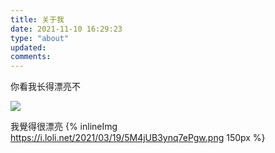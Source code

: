 ```yaml
---
title: 关于我
date: 2021-11-10 16:29:23
type: "about"
updated:
comments:
---
```


你看我长得漂亮不

![](https://i.loli.net/2021/03/19/2P6ivUGsdaEXSFI.png)

我覺得很漂亮 {% inlineImg https://i.loli.net/2021/03/19/5M4jUB3ynq7ePgw.png 150px %}
